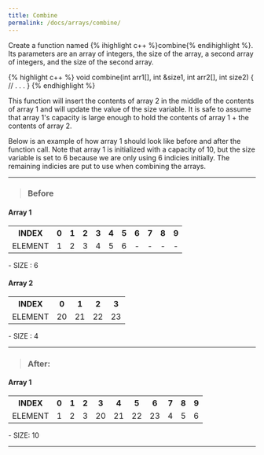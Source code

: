 ```yaml
---
title: Combine
permalink: /docs/arrays/combine/
---
```


Create a function named {% ihighlight c++ %}combine{% endihighlight %}. Its parameters are an array of integers, the size of the array, a second array of integers, and the size of the second array.

{% highlight c++ %}
void combine(int arr1[], int &size1, int arr2[], int size2) {
    // . . .
}
{% endhighlight %}

This function will insert the contents of array 2 in the middle of the contents of array 1 and will update the value of the size variable. It is safe to assume that array 1's capacity is large enough to hold the contents of array 1 + the contents of array 2.

Below is an example of how array 1 should look like before and after the function call. Note that array 1 is initialized with a capacity of 10, but the size variable is set to 6 because we are only using 6 indicies initially. The remaining indicies are put to use when combining the arrays.

---

>### Before

#### Array 1
<table>
  <tr>
    <th>INDEX</th>
    <th>0</th>
    <th>1</th>
    <th>2</th>
    <th>3</th>
    <th>4</th>
    <th>5</th>
    <th>6</th>
    <th>7</th>
    <th>8</th>
    <th>9</th>
  </tr>
  <tr>
    <td>ELEMENT</td>
    <td>1</td>
    <td>2</td>
    <td>3</td>
    <td>4</td>
    <td>5</td>
    <td>6</td>
    <td>-</td>
    <td>-</td>
    <td>-</td>
    <td>-</td>
  </tr>
</table>
- SIZE : 6

#### Array 2
<table>
  <tr>
    <th>INDEX</th>
    <th>0</th>
    <th>1</th>
    <th>2</th>
    <th>3</th>
  </tr>
  <tr>
    <td>ELEMENT</td>
    <td>20</td>
    <td>21</td>
    <td>22</td>
    <td>23</td>
  </tr>
</table>
- SIZE : 4

---

>### After:

#### Array 1
<table>
  <tr>
    <th>INDEX</th>
    <th>0</th>
    <th>1</th>
    <th>2</th>
    <th>3</th>
    <th>4</th>
    <th>5</th>
    <th>6</th>
    <th>7</th>
    <th>8</th>
    <th>9</th>
  </tr>
  <tr>
    <td>ELEMENT</td>
    <td>1</td>
    <td>2</td>
    <td>3</td>
    <td>20</td>
    <td>21</td>
    <td>22</td>
    <td>23</td>
    <td>4</td>
    <td>5</td>
    <td>6</td>
  </tr>
</table>
- SIZE: 10

---